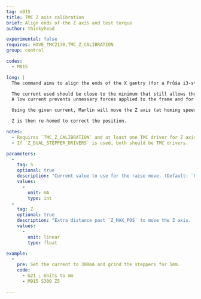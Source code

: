 ```yaml
---
tag: m915
title: TMC Z axis calibration
brief: Align ends of the Z axis and test torque
author: thinkyhead

experimental: false
requires: HAVE_TMC2130,TMC_Z_CALIBRATION
group: control

codes:
  - M915

long: |
  The command aims to align the ends of the X gantry (for a Průša i3-style printer). Here's a [video demonstration](https://www.youtube.com/watch?v=JqH41K2vq0g&t=300s).

  The current used should be close to the minimum that still allows the motors and the axis to move.
  A low current prevents unnessary forces applied to the frame and for the feature to work we intentionally want to lose steps at the end of the raise move.

  Using the given current, Marlin will move the Z axis (at homing speed) to the top plus a given extra distance. _This intentionally grinds the Z steppers._

  Z is then re-homed to correct the position.

notes:
  - Requires `TMC_Z_CALIBRATION` and at least one TMC driver for Z axis.
  - If `Z_DUAL_STEPPER_DRIVERS` is used, both should be TMC drivers.

parameters:
  -
    tag: S
    optional: true
    description: "Current value to use for the raise move. (Default: `CALIBRATION_CURRENT`)"
    values:
      -
        unit: mA
        type: int
  -
    tag: Z
    optional: true
    description: "Extra distance past `Z_MAX_POS` to move the Z axis. (Default: `CALIBRATION_EXTRA_HEIGHT`)"
    values:
      -
        unit: linear
        type: float

example:
  -
    pre: Set the current to 300mA and grind the steppers for 5mm.
    code:
      - G21 ; Units to mm
      - M915 S300 Z5

---
```

